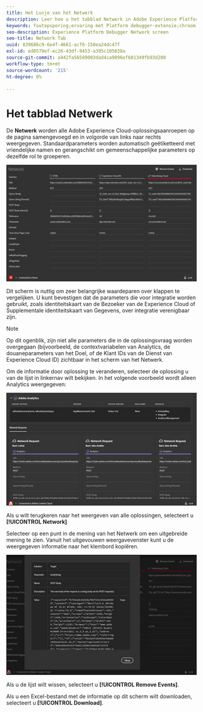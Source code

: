 ```yaml
---
title: Het Lusje van het Netwerk
description: Leer hoe u het tabblad Netwerk in Adobe Experience Platform Debugger gebruikt.
keywords: foutopsporing;ervaring met Platform debugger-extensie;chroom;extensie;netwerk;informatie
seo-description: Experience Platform Debugger Network screen
seo-title: Network Tab
uuid: 839686c9-6e4f-4661-acf6-150ea24dc47f
exl-id: ed0579ef-ec26-43df-9453-a395c105038a
source-git-commit: a442fa56589003dad4ca9896ef601349fb93d280
workflow-type: tm+mt
source-wordcount: '215'
ht-degree: 0%

---
```


# Het tabblad Netwerk

De **Netwerk** worden alle Adobe Experience Cloud-oplossingsaanroepen op de pagina samengevoegd en in volgorde van links naar rechts weergegeven. Standaardparameters worden automatisch geëtiketteerd met vriendelijke namen en gerangschikt om gemeenschappelijke parameters op dezelfde rol te groeperen.

![](assets/network.jpg)

Dit scherm is nuttig om zeer belangrijke waardeparen over klappen te vergelijken. U kunt bevestigen dat de parameters die voor integratie worden gebruikt, zoals identiteitskaart van de Bezoeker van de Experience Cloud of Supplementale identiteitskaart van Gegevens, over integratie verenigbaar zijn.

>[!NOTE]
>
>Op dit ogenblik, zijn niet alle parameters die in de oplossingsvraag worden overgegaan (bijvoorbeeld, de contextvariabelen van Analytics, de douaneparameters van het Doel, of de Klant IDs van de Dienst van Experience Cloud ID) zichtbaar in het scherm van het Netwerk.

Om de informatie door oplossing te veranderen, selecteer de oplossing u van de lijst in linkernav wilt bekijken. In het volgende voorbeeld wordt alleen Analytics weergegeven:

![](assets/network-analytics.jpg)

Als u wilt terugkeren naar het weergeven van alle oplossingen, selecteert u **[!UICONTROL Network]**

Selecteer op een punt in de mening van het Netwerk om een uitgebreide mening te zien. Vanuit het uitgevouwen weergavevenster kunt u de weergegeven informatie naar het klembord kopiëren.

![](assets/network-expand.jpg)

<!--Use the icon at the top of each column to copy the server call URL to your clipboard, where you can paste it into another document for reference or debugging purposes.

![](assets/copy.jpg)-->

Als u de lijst wilt wissen, selecteert u **[!UICONTROL Remove Events]**.

Als u een Excel-bestand met de informatie op dit scherm wilt downloaden, selecteert u **[!UICONTROL Download]**.
